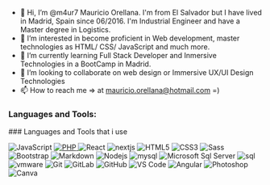 - 👋 Hi, I’m @m4ur7 Mauricio Orellana. I'm from El Salvador but I have lived in Madrid, Spain since 06/2016. I'm Industrial Engineer and have a Master degree in Logistics.
- 👀 I’m interested in become proficient in Web development, master technologies as HTML/ CSS/ JavaScript and much more.
- 🌱 I’m currently learning Full Stack Developer and Inmersive Technologies in a BootCamp in Madrid.
- 💞️ I’m looking to collaborate on web design or Immersive UX/UI Design Technologies 
- 📫 How to reach me => at mauricio.orellana@hotmail.com =)

<h3 align="left">Languages and Tools:</h3>
### Languages and Tools that i use

![JavaScript](https://img.shields.io/badge/-JavaScript-%23F7DF1C?style=flat-square&logo=javascript&logoColor=000000&labelColor=%23F7DF1C&color=%23FFCE5A)
<a href="https://www.php.net/">
    <img alt="PHP" src="https://img.shields.io/badge/PHP-%23777BB4.svg?logo=php&logoColor=white"/>
  </a>
![React](https://img.shields.io/badge/-React-61DAFB?style=flat-square&logo=react&logoColor=ffffff)
![nextjs](https://img.shields.io/badge/Next.js-0095D5?style=flat&logo=next.js&logoColor=white)
![HTML5](https://img.shields.io/badge/-HTML5-%23E44D27?style=flat-square&logo=html5&logoColor=ffffff)
![CSS3](https://img.shields.io/badge/-CSS3-%231572B6?style=flat-square&logo=css3)
![Sass](https://img.shields.io/badge/-Sass-%23CC6699?style=flat-square&logo=sass&logoColor=ffffff)
![Bootstrap](https://img.shields.io/badge/-Bootstrap-563D7C?style=flat-square&logo=bootstrap)
![Markdown](https://img.shields.io/badge/-Markdown-000000?style=flat-square&logo=markdown)
![Nodejs](https://img.shields.io/badge/-Nodejs-339933?style=flat-square&logo=Node.js&logoColor=ffffff)
![mysql](https://img.shields.io/badge/MySQL-4479A1?style=flat&logo=MySQL&logoColor=white)
![Microsoft Sql Server](https://img.shields.io/badge/-Sql%20Server-CC2927?style=flat-square&logo=microsoft-sql-server&logoColor=ffffff)
![sql](https://img.shields.io/badge/SQL-CC2927?style=flat&logo=microsoft-sql-server&logoColor=white)
![vmware](https://img.shields.io/badge/VMWare-607078?style=flat&logo=vmware&logoColor=white)
![Git](https://img.shields.io/badge/-Git-%23F05032?style=flat-square&logo=git&logoColor=%23ffffff)
![GitLab](https://img.shields.io/badge/-GitLab-FCA121?style=flat-square&logo=gitlab)
![GitHub](https://img.shields.io/badge/-GitHub-181717?style=flat-square&logo=github)
![VS Code](http://img.shields.io/badge/-VS%20Code-007ACC?style=flat-square&logo=visual-studio-code&logoColor=ffffff)
![Angular](https://img.shields.io/badge/angular-%23DD0031.svg?style=flat&logo=angular&logoColor=white)
![Photoshop](https://img.shields.io/badge/-Photoshop-05122A?style=flat&logo=adobe-photoshop)&nbsp;
![Canva](https://img.shields.io/badge/Canva-%2300C4CC.svg?style=flat&logo=Canva&logoColor=white)&nbsp;

<br>


<!---
m4ur7/m4ur7 is a ✨ special ✨ repository because its `README.md` (this file) appears on your GitHub profile.
You can click the Preview link to take a look at your changes.
--->
